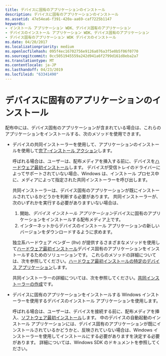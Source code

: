 ```yaml
---
title: デバイスに固有のアプリケーションのインストール
description: デバイスに固有のアプリケーションのインストール
ms.assetid: 47e54ea6-f391-420a-aa69-caf7225b1147
keywords:
- インストール アプリケーション WDK、デバイス固有のアプリケーション
- デバイスのインストール アプリケーション WDK、デバイス固有のアプリケーション
- デバイス固有のアプリケーション WDK デバイスのインストール
ms.date: 04/20/2017
ms.localizationpriority: medium
ms.openlocfilehash: 095f4ec16702756e9126a076a3f5e0b5f06f0770
ms.sourcegitcommit: 0cc5051945559a242d941a6f2799d161d8eba2a7
ms.translationtype: MT
ms.contentlocale: ja-JP
ms.lasthandoff: 04/23/2019
ms.locfileid: "63341490"
---
```

# <a name="installing-device-specific-applications"></a>デバイスに固有のアプリケーションのインストール





配布中には、デバイス固有のアプリケーションが含まれている場合は、これらのアプリケーションをインストールする、次のメソッドを使用できます。

-   デバイスの共同インストーラーを使用して、アプリケーションのインストールを使用して[完了-インストール アクション](finish-install-actions--windows-vista-and-later-.md)します。

    呼ばれる場合は、ユーザーは、配布メディアを挿入する前に、デバイスを[ハードウェア最初インストール](hardware-first-installation.md)します。 デバイスが受信トレイのドライバーによってサポートされていない場合、Windows は、インストール プロセス中に、メディアによって指定された共同インストーラーを呼び出します。

    共同インストーラーは、デバイス固有のアプリケーションが既にインストールされているかどうかを判断する必要があります。 共同インストーラーが、次のいずれかを実行する必要がありますいない場合は、

    1.  開始、*デバイス インストール アプリケーション*デバイスに固有のアプリケーションをインストールする配布メディア上です。
    2.  インターネットからデバイスのインストール アプリケーションの新しいバージョンをダウンロードするように求めます。

    独立系ハードウェア ベンダー (Ihv) が提供するさまざまなメソッドを使用して[ハードウェア最初インストール](hardware-first-installation.md)デバイス固有のアプリケーションをインストールするためのソリューションです。 これらのメソッドの詳細については、次を参照してください。[ハードウェア最初インストールの特定のデバイス アプリケーション](hardware-first-installation-of-device-specific-applications.md)します。

    共同インストーラーの詳細については、次を参照してください。[共同インストーラーの作成](writing-a-co-installer.md)です。

-   デバイスに固有のアプリケーションをインストールする Windows インストーラーを使用するデバイスのインストール アプリケーションを使用します。

    呼ばれる場合は、ユーザーは、デバイスを接続する前に、配布メディアを挿入、[ソフトウェア最初インストール](software-first-installation.md)します。 中のデバイスの自動起動のインストール アプリケーションには、デバイス固有のアプリケーションが既にインストールされているかどうかと、反映されていない場合は、Windows インストーラーを使用してインストールにする必要がありますを決定する必要があります。 詳細については、Windows SDK のドキュメントを参照してください。

 

 





